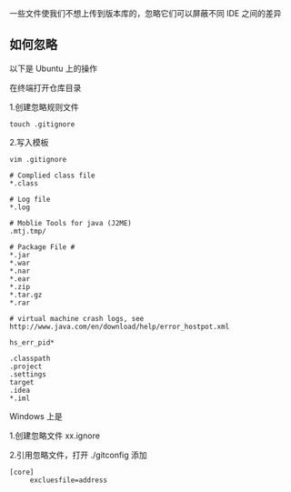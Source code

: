 
一些文件使我们不想上传到版本库的，忽略它们可以屏蔽不同 IDE 之间的差异

## 如何忽略

以下是 Ubuntu 上的操作 

在终端打开仓库目录

1.创建忽略规则文件

```
touch .gitignore
```

2.写入模板

```
vim .gitignore

# Complied class file
*.class

# Log file
*.log

# Moblie Tools for java (J2ME)
.mtj.tmp/

# Package File #
*.jar
*.war
*.nar
*.ear
*.zip
*.tar.gz
*.rar

# virtual machine crash logs, see http://www.java.com/en/download/help/error_hostpot.xml

hs_err_pid*

.classpath
.project
.settings
target
.idea
*.iml
```
Windows 上是 

1.创建忽略文件 xx.ignore

2.引用忽略文件，打开 ./gitconfig
添加
```
[core]
     excluesfile=address
```